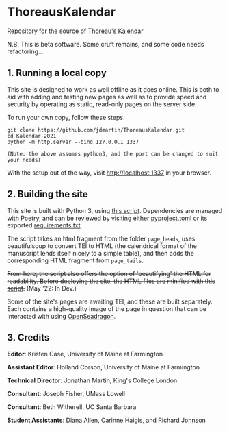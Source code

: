 # ThoreausKalendar
Repository for the source of [Thoreau's Kalendar](https://www.thoreauskalendar.org)

N.B. This is beta software. Some cruft remains, and some code needs refactoring...

## 1. Running a local copy

This site is designed to work as well offline as it does online.  This is both to aid with adding and testing new pages as well as to provide speed and security by operating as static, read-only pages on the server side.

To run your own copy, follow these steps.

    git clone https://github.com/jdmartin/ThoreausKalendar.git
    cd Kalendar-2021
    python -m http.server --bind 127.0.0.1 1337

    (Note: the above assumes python3, and the port can be changed to suit your needs)

With the setup out of the way, visit [http://localhost:1337](http://localhost:1337) in your browser.


## 2. Building the site

This site is built with Python 3, using [this script](https://github.com/jdmartin/ThoreausKalendar/blob/main/scripts/generate_pages.py).  Dependencies are managed with [Poetry](https://python-poetry.org/), and can be reviewed by visiting either [pyproject.toml](https://github.com/jdmartin/KThoreausKalendar/blob/main/pyproject.toml) or its exported [requirements.txt](https://github.com/jdmartin/ThoreausKalendar/blob/main/requirements.txt).

The script takes an html fragment from the folder ```page_heads```, uses beautifulsoup to convert TEI to HTML (the calendrical format of the manuscript lends itself nicely to a simple table), and then adds the corresponding HTML fragment from ```page_tails```.

~~From here, the script also offers the option of 'beautifying' the HTML for readability.  Before deploying the site, the HTML files are minified with [this script](https://github.com/jdmartin/Kalendar-2021/blob/main/scripts/minify.sh).~~ (May '22: In Dev.)

Some of the site's pages are awaiting TEI, and these are built separately.  Each contains a high-quality image of the page in question that can be interacted with using [OpenSeadragon](https://openseadragon.github.io/).

## 3. Credits

**Editor**: Kristen Case, University of Maine at Farmington

**Assistant Editor**: Holland Corson, University of Maine at Farmington

**Technical Director**: Jonathan Martin, King's College London

**Consultant**: Joseph Fisher, UMass Lowell

**Consultant**: Beth Witherell, UC Santa Barbara

**Student Assistants**: Diana Allen, Carinne Haigis, and Richard Johnson

